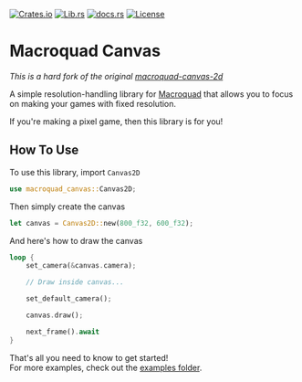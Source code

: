 [![Crates.io](https://img.shields.io/crates/v/macroquad-canvas?style=flat)](https://crates.io/crates/macroquad-canvas)
[![Lib.rs](https://img.shields.io/crates/v/macroquad-canvas?color=%2384f&label=lib.rs)](https://lib.rs/crates/macroquad-canvas)
[![docs.rs](https://img.shields.io/docsrs/macroquad-canvas?style=flat)](https://docs.rs/macroquad-canvas/0.3.2/macroquad_canvas/)
[![License](https://img.shields.io/crates/l/macroquad-canvas)](https://gitlab.com/alexmozaidze/macroquad-canvas/-/blob/main/LICENSE)

# Macroquad Canvas

*This is a hard fork of the original
[macroquad-canvas-2d](https://git.sr.ht/~nik_codes/macroquad-canvas)*

A simple resolution-handling library for
[Macroquad](https://github.com/not-fl3/macroquad) that allows you to focus on making your games with
fixed resolution.

If you're making a pixel game, then this library is for you!

## How To Use

To use this library, import `Canvas2D`

```rust
use macroquad_canvas::Canvas2D;
```

Then simply create the canvas

```rust
let canvas = Canvas2D::new(800_f32, 600_f32);
```

And here's how to draw the canvas

```rust
loop {
    set_camera(&canvas.camera);

    // Draw inside canvas...

    set_default_camera();

    canvas.draw();

    next_frame().await
}
```

That's all you need to know to get started!  
For more examples, check out the
[examples folder](https://gitlab.com/alexmozaidze/macroquad-canvas/-/tree/main/examples).

